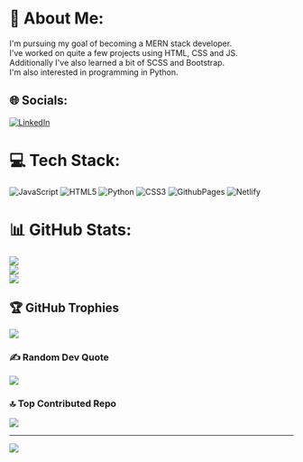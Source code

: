 # 💫 About Me:
I'm pursuing my goal of becoming a MERN stack developer.<br>I've worked on quite a few projects using HTML, CSS and JS.<br>Additionally I've also learned a bit of SCSS and Bootstrap.<br>I'm also interested in programming in Python.


## 🌐 Socials:
[![LinkedIn](https://img.shields.io/badge/LinkedIn-%230077B5.svg?logo=linkedin&logoColor=white)](https://linkedin.com/in/https://www.linkedin.com/in/hamza-ahmed-cs/) 

# 💻 Tech Stack:
![JavaScript](https://img.shields.io/badge/javascript-%23323330.svg?style=for-the-badge&logo=javascript&logoColor=%23F7DF1E) ![HTML5](https://img.shields.io/badge/html5-%23E34F26.svg?style=for-the-badge&logo=html5&logoColor=white) ![Python](https://img.shields.io/badge/python-3670A0?style=for-the-badge&logo=python&logoColor=ffdd54) ![CSS3](https://img.shields.io/badge/css3-%231572B6.svg?style=for-the-badge&logo=css3&logoColor=white) ![GithubPages](https://img.shields.io/badge/github%20pages-121013?style=for-the-badge&logo=github&logoColor=white) ![Netlify](https://img.shields.io/badge/netlify-%23000000.svg?style=for-the-badge&logo=netlify&logoColor=#00C7B7)
# 📊 GitHub Stats:
![](https://github-readme-stats.vercel.app/api?username=hamz-aa&theme=dark&hide_border=false&include_all_commits=false&count_private=false)<br/>
![](https://github-readme-streak-stats.herokuapp.com/?user=hamz-aa&theme=dark&hide_border=false)<br/>
![](https://github-readme-stats.vercel.app/api/top-langs/?username=hamz-aa&theme=dark&hide_border=false&include_all_commits=false&count_private=false&layout=compact)

## 🏆 GitHub Trophies
![](https://github-profile-trophy.vercel.app/?username=hamz-aa&theme=matrix&no-frame=true&no-bg=false&margin-w=4)

### ✍️ Random Dev Quote
![](https://quotes-github-readme.vercel.app/api?type=horizontal&theme=merko)

### 🔝 Top Contributed Repo
![](https://github-contributor-stats.vercel.app/api?username=hamz-aa&limit=5&theme=algolia&combine_all_yearly_contributions=true)

---
[![](https://visitcount.itsvg.in/api?id=hamz-aa&icon=2&color=0)](https://visitcount.itsvg.in)

<!-- Proudly created with GPRM ( https://gprm.itsvg.in ) -->
